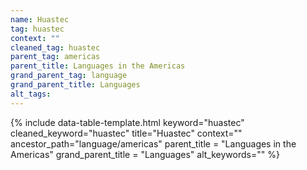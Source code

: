 ```yaml
---
name: Huastec
tag: huastec
context: ""
cleaned_tag: huastec
parent_tag: americas
parent_title: Languages in the Americas
grand_parent_tag: language
grand_parent_title: Languages
alt_tags: 
---
```


{% include data-table-template.html 
  keyword="huastec" 
  cleaned_keyword="huastec" 
  title="Huastec"
  context=""
  ancestor_path="language/americas" 
  parent_title = "Languages in the Americas"
  grand_parent_title = "Languages"
  alt_keywords=""
%}

